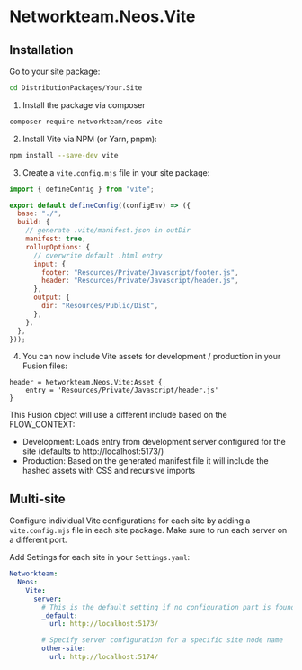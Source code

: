 # Networkteam.Neos.Vite

## Installation

Go to your site package:

```bash
cd DistributionPackages/Your.Site
```

1. Install the package via composer

```bash
composer require networkteam/neos-vite
```

2. Install Vite via NPM (or Yarn, pnpm):

```bash
npm install --save-dev vite
```

3. Create a `vite.config.mjs` file in your site package:

```js
import { defineConfig } from "vite";

export default defineConfig((configEnv) => ({
  base: "./",
  build: {
    // generate .vite/manifest.json in outDir
    manifest: true,
    rollupOptions: {
      // overwrite default .html entry
      input: {
        footer: "Resources/Private/Javascript/footer.js",
        header: "Resources/Private/Javascript/header.js",
      },
      output: {
        dir: "Resources/Public/Dist",
      },
    },
  },
}));
```

4. You can now include Vite assets for development / production in your Fusion files:

```fusion
header = Networkteam.Neos.Vite:Asset {
    entry = 'Resources/Private/Javascript/header.js'
}
```

This Fusion object will use a different include based on the FLOW_CONTEXT:

- Development: Loads entry from development server configured for the site (defaults to http://localhost:5173/)
- Production: Based on the generated manifest file it will include the hashed assets with CSS and recursive imports

## Multi-site

Configure individual Vite configurations for each site by adding a `vite.config.mjs` file in each site package.
Make sure to run each server on a different port.

Add Settings for each site in your `Settings.yaml`:

```yaml
Networkteam:
  Neos:
    Vite:
      server:
        # This is the default setting if no configuration part is found for the site node name
        _default:
          url: http://localhost:5173/

        # Specify server configuration for a specific site node name
        other-site:
          url: http://localhost:5174/

```
